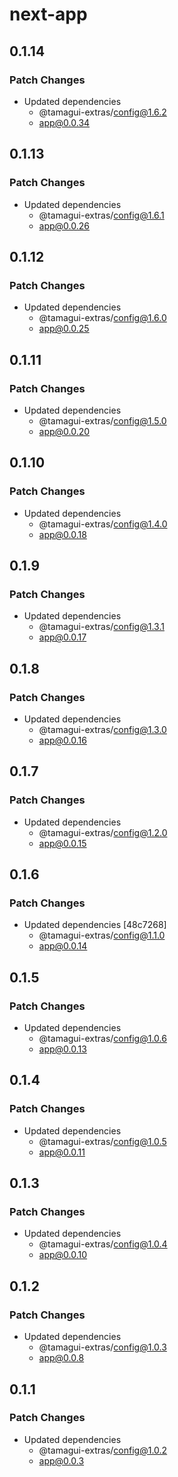 # next-app

## 0.1.14

### Patch Changes

- Updated dependencies
  - @tamagui-extras/config@1.6.2
  - app@0.0.34

## 0.1.13

### Patch Changes

- Updated dependencies
  - @tamagui-extras/config@1.6.1
  - app@0.0.26

## 0.1.12

### Patch Changes

- Updated dependencies
  - @tamagui-extras/config@1.6.0
  - app@0.0.25

## 0.1.11

### Patch Changes

- Updated dependencies
  - @tamagui-extras/config@1.5.0
  - app@0.0.20

## 0.1.10

### Patch Changes

- Updated dependencies
  - @tamagui-extras/config@1.4.0
  - app@0.0.18

## 0.1.9

### Patch Changes

- Updated dependencies
  - @tamagui-extras/config@1.3.1
  - app@0.0.17

## 0.1.8

### Patch Changes

- Updated dependencies
  - @tamagui-extras/config@1.3.0
  - app@0.0.16

## 0.1.7

### Patch Changes

- Updated dependencies
  - @tamagui-extras/config@1.2.0
  - app@0.0.15

## 0.1.6

### Patch Changes

- Updated dependencies [48c7268]
  - @tamagui-extras/config@1.1.0
  - app@0.0.14

## 0.1.5

### Patch Changes

- Updated dependencies
  - @tamagui-extras/config@1.0.6
  - app@0.0.13

## 0.1.4

### Patch Changes

- Updated dependencies
  - @tamagui-extras/config@1.0.5
  - app@0.0.11

## 0.1.3

### Patch Changes

- Updated dependencies
  - @tamagui-extras/config@1.0.4
  - app@0.0.10

## 0.1.2

### Patch Changes

- Updated dependencies
  - @tamagui-extras/config@1.0.3
  - app@0.0.8

## 0.1.1

### Patch Changes

- Updated dependencies
  - @tamagui-extras/config@1.0.2
  - app@0.0.3
